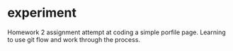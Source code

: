 # experiment
Homework 2 assignment
attempt at coding a simple porfile page. Learning to use git flow and work through the process. 
